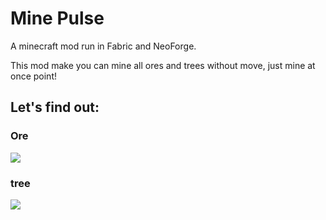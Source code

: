 # Mine Pulse
A minecraft mod run in Fabric and NeoForge.

This mod make you can mine all ores and trees without move, just mine at once point!

## Let's find out:
### Ore

![](img/ore.gif)

### tree

![](img/tree.gif)